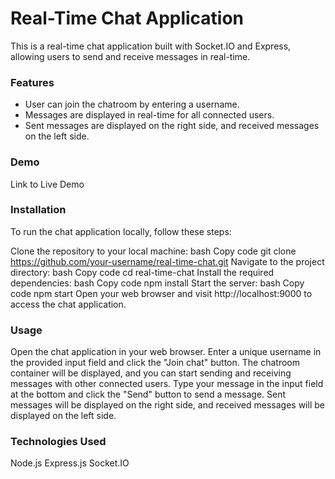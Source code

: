 <h1>Real-Time Chat Application</h1>
This is a real-time chat application built with Socket.IO and Express, allowing users to send and receive messages in real-time.

<h3>Features</h3>
<ul>
<li>User can join the chatroom by entering a username.</li>
<li>Messages are displayed in real-time for all connected users.</li>
<li>Sent messages are displayed on the right side, and received messages on the left side.</li>
</ul>

<h3>Demo</h3>
Link to Live Demo

<h3>Installation</h3>
To run the chat application locally, follow these steps:

Clone the repository to your local machine:
bash
Copy code
git clone https://github.com/your-username/real-time-chat.git
Navigate to the project directory:
bash
Copy code
cd real-time-chat
Install the required dependencies:
bash
Copy code
npm install
Start the server:
bash
Copy code
npm start
Open your web browser and visit http://localhost:9000 to access the chat application.
<h3>Usage</h3>
Open the chat application in your web browser.
Enter a unique username in the provided input field and click the "Join chat" button.
The chatroom container will be displayed, and you can start sending and receiving messages with other connected users.
Type your message in the input field at the bottom and click the "Send" button to send a message.
Sent messages will be displayed on the right side, and received messages will be displayed on the left side.
<h3>Technologies Used</h3>
Node.js
Express.js
Socket.IO
